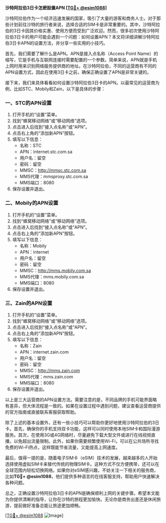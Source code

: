 **沙特阿拉伯3日卡怎麽設置APN [[TG💪+ @esim1088](https://t.me/s/esim1088)]**

沙特阿拉伯作为一个经济迅速发展的国家，吸引了大量的游客和商务人士。对于那些计划前往沙特的旅行者来说，选择合适的SIM卡是非常重要的。其中，沙特阿拉伯的3日卡因其价格实惠、使用方便而受到广泛欢迎。然而，很多初次使用沙特阿拉伯3日卡的用户可能会遇到一个问题：如何设置APN？本文将详细讲解沙特阿拉伯3日卡APN的设置方法，并分享一些实用的小技巧。

首先，我们需要了解什么是APN。APN是接入点名称（Access Point Name）的缩写，它是手机与互联网连接时需要配置的一个参数。简单来说，APN就是手机上网时用来识别网络服务提供商的地址。在沙特阿拉伯，不同的运营商有不同的APN设置方式，因此在使用3日卡之前，确保正确设置了APN是非常关键的。

接下来，我们来具体看看如何设置沙特阿拉伯3日卡的APN。以最常见的运营商为例，比如STC、Mobily和Zain，以下是具体的步骤：

### **一、STC的APN设置**
1. 打开手机的“设置”菜单。
2. 找到“蜂窝移动网络”或“移动网络”选项。
3. 点击进入后找到“接入点名称”或“APN”。
4. 点击右上角的“添加新APN”按钮。
5. 填写以下信息：
   - 名称：STC
   - APN：internet.stc.com.sa
   - 用户名：留空
   - 密码：留空
   - MMSC：http://mmsc.stc.com.sa
   - MMS代理：mmsproxy.stc.com.sa
   - MMS端口：8080
6. 保存设置并退出。

### **二、Mobily的APN设置**
1. 打开手机的“设置”菜单。
2. 找到“蜂窝移动网络”或“移动网络”选项。
3. 点击进入后找到“接入点名称”或“APN”。
4. 点击右上角的“添加新APN”按钮。
5. 填写以下信息：
   - 名称：Mobily
   - APN：internet
   - 用户名：留空
   - 密码：留空
   - MMSC：http://mms.mobily.com.sa
   - MMS代理：mms.mobily.com.sa
   - MMS端口：8080
6. 保存设置并退出。

### **三、Zain的APN设置**
1. 打开手机的“设置”菜单。
2. 找到“蜂窝移动网络”或“移动网络”选项。
3. 点击进入后找到“接入点名称”或“APN”。
4. 点击右上角的“添加新APN”按钮。
5. 填写以下信息：
   - 名称：Zain
   - APN：internet.zain.com
   - 用户名：留空
   - 密码：留空
   - MMSC：http://mms.zain.com
   - MMS代理：mms.zain.com
   - MMS端口：8080
6. 保存设置并退出。

以上是三大运营商的APN设置方法。需要注意的是，不同品牌的手机可能界面略有差异，但大体流程是一致的。如果在设置过程中遇到问题，建议查看运营商提供的官方指南或直接联系客服获取帮助。

除了上述的基本设置外，还有一些小技巧可以帮助你更好地使用沙特阿拉伯的3日卡。首先，确保你的手机支持双卡功能，这样可以同时使用本地SIM卡和国际漫游服务。其次，在使用3G或4G网络时，尽量避免下载大型文件或进行在线视频直播，以免超出流量限制。此外，如果你需要频繁使用Wi-Fi，可以在公共场所寻找免费的Wi-Fi热点，这样既能节省流量，又能提高上网速度。

最后，值得一提的是，随着电子SIM卡（eSIM）技术的发展，越来越多的人开始选择使用虚拟SIM卡来替代传统的物理SIM卡。这种方式不仅方便携带，还可以在全球范围内轻松切换网络。如果你对eSIM感兴趣，不妨关注一下相关的服务商，比如**TG💪+ @esim1088**，他们提供多种语言的在线客服支持，帮助用户快速解决各种问题。

总之，正确设置沙特阿拉伯3日卡的APN是确保顺利上网的关键步骤。希望本文能为你提供清晰的指导，让你在沙特的旅程更加愉快。无论你是商务出差还是休闲旅游，提前做好准备总能让旅途更加顺畅。

[[TG💪+ @esim1088](https://t.me/s/esim1088) ![Image](https://i.postimg.cc/4NQfJmqS/Snipaste-2025-05-13-00-14-12.png)]